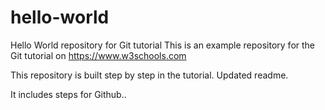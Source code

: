 # hello-world
Hello World repository for Git tutorial
This is an example repository for the Git tutorial on https://www.w3schools.com

This repository is built step by step in the tutorial. 
Updated readme.

It includes steps for Github..
